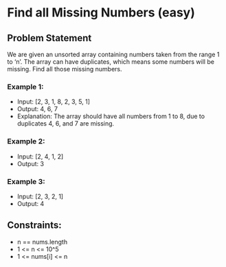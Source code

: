 # Find all Missing Numbers (easy)

## Problem Statement

We are given an unsorted array containing numbers taken from the range 1 to ‘n’. The array can have duplicates, which means some numbers will be missing. Find all those missing numbers.

### Example 1:

- Input: [2, 3, 1, 8, 2, 3, 5, 1]
- Output: 4, 6, 7
- Explanation: The array should have all numbers from 1 to 8, due to duplicates 4, 6, and 7 are missing.

### Example 2:

- Input: [2, 4, 1, 2]
- Output: 3

### Example 3:

- Input: [2, 3, 2, 1]
- Output: 4

## Constraints:

- n == nums.length
- 1 <= n <= 10^5
- 1 <= nums[i] <= n